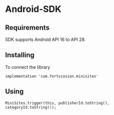 # Android-SDK


## Requirements

SDK supports Android API 16 to API 28.

## Installing

To connect the library

```
implementation 'com.fortviosion.minisites' 
```
## Using 

```
MiniSites.trigger(this, publisherId.toString(), categoryId.toString());
```
